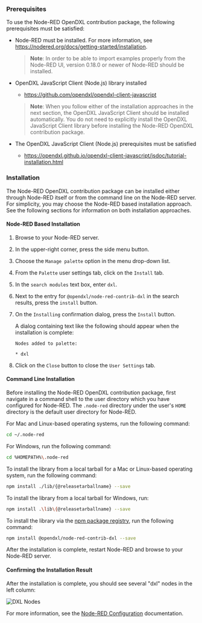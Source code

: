### Prerequisites

To use the Node-RED OpenDXL contribution package, the following prerequisites
must be satisfied:    

* Node-RED must be installed. For more information, see
  <https://nodered.org/docs/getting-started/installation>.
  
  > **Note**: In order to be able to import examples properly from the Node-RED
  > UI, version 0.18.0 or newer of Node-RED should be installed.

* OpenDXL JavaScript Client (Node.js) library installed
  * <https://github.com/opendxl/opendxl-client-javascript>

  > **Note**: When you follow either of the installation approaches in the
  > next section, the OpenDXL JavaScript Client should be installed
  > automatically. You do not need to explicitly install the OpenDXL
  > JavaScript Client library before installing the Node-RED OpenDXL
  > contribution package.

* The OpenDXL JavaScript Client (Node.js) prerequisites must be satisfied
  * <https://opendxl.github.io/opendxl-client-javascript/jsdoc/tutorial-installation.html>

### Installation

The Node-RED OpenDXL contribution package can be installed either through
Node-RED itself or from the command line on the Node-RED server. For simplicity,
you may choose the Node-RED based installation approach. See the following
sections for information on both installation approaches.

#### Node-RED Based Installation

1. Browse to your Node-RED server.

1. In the upper-right corner, press the side menu button.

1. Choose the `Manage palette` option in the menu drop-down list.

1. From the `Palette` user settings tab, click on the `Install` tab.

1. In the `search modules` text box, enter `dxl`.

1. Next to the entry for `@opendxl/node-red-contrib-dxl` in the search results,
   press the `install` button.
   
1. On the `Installing` confirmation dialog, press the `Install` button.   
   
   A dialog containing text like the following should appear when the
   installation is complete:
   
   ```
   Nodes added to palette:
   
   * dxl
   ```

1. Click on the `Close` button to close the `User Settings` tab.

#### Command Line Installation

Before installing the Node-RED OpenDXL contribution package, first navigate in a
command shell to the user directory which you have configured for Node-RED. The
`.node-red` directory under the user's `HOME` directory is the default user
directory for Node-RED.

For Mac and Linux-based operating systems, run the following command:

```sh
cd ~/.node-red
```

For Windows, run the following command:

```sh
cd %HOMEPATH%\.node-red
```

To install the library from a local tarball for a Mac or Linux-based operating
system, run the following command:

```sh
npm install ./lib/{@releasetarballname} --save
```

To install the library from a local tarball for Windows, run:

```sh
npm install .\lib\{@releasetarballname} --save
```

To install the library via the
[npm package registry](https://www.npmjs.com/package/@opendxl/node-red-contrib-dxl),
run the following command:

```sh
npm install @opendxl/node-red-contrib-dxl --save
```

After the installation is complete, restart Node-RED and browse to your
Node-RED server.

#### Confirming the Installation Result

After the installation is complete, you should see several "dxl" nodes in the
left column:

![DXL Nodes](images/dxl-nodes.png)

For more information, see the
[Node-RED Configuration](https://nodered.org/docs/configuration) documentation.
